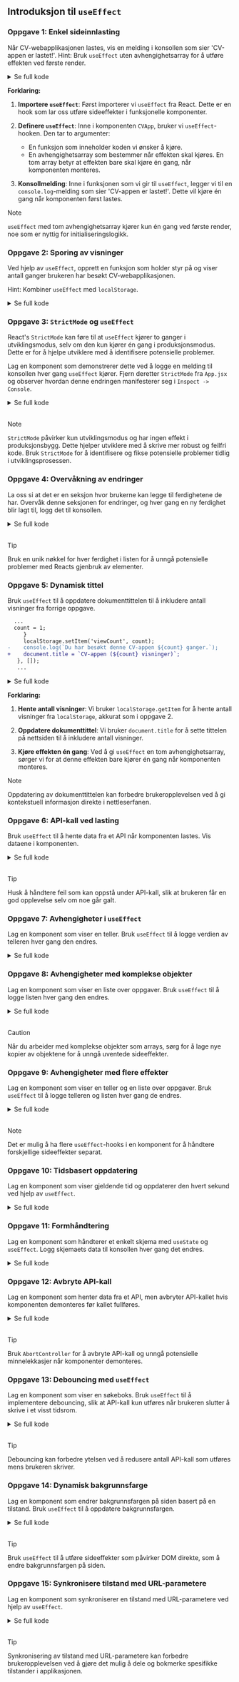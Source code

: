 ## Introduksjon til `useEffect`

### **Oppgave 1: Enkel sideinnlasting**

Når CV-webapplikasjonen lastes, vis en melding i konsollen som sier 'CV-appen er lastet!'. Hint: Bruk `useEffect` uten avhengighetsarray for å utføre effekten ved første render.

<details><summary>Se full kode</summary>

```javascript
import { useEffect } from 'react';

const CVApp = () => {
  useEffect(() => {
    console.log('CV-appen er lastet!');
  }, []);

  return (
    // Resten av din app-kode
    <div>
      <h1>Din CV App</h1>
    </div>
  );
}
```

</details>

**Forklaring:**

1. **Importere `useEffect`**: Først importerer vi `useEffect` fra React. Dette er en hook som lar oss utføre sideeffekter i funksjonelle komponenter.
   
2. **Definere `useEffect`**: Inne i komponenten `CVApp`, bruker vi `useEffect`-hooken. Den tar to argumenter:
   - En funksjon som inneholder koden vi ønsker å kjøre.
   - En avhengighetsarray som bestemmer når effekten skal kjøres. En tom array betyr at effekten bare skal kjøre én gang, når komponenten monteres.

3. **Konsollmelding**: Inne i funksjonen som vi gir til `useEffect`, legger vi til en `console.log`-melding som sier 'CV-appen er lastet!'. Dette vil kjøre én gang når komponenten først lastes.

> [!NOTE]  
> `useEffect` med tom avhengighetsarray kjører kun én gang ved første render, noe som er nyttig for initialiseringslogikk.

### **Oppgave 2: Sporing av visninger**

Ved hjelp av `useEffect`, opprett en funksjon som holder styr på og viser antall ganger brukeren har besøkt CV-webapplikasjonen. 

Hint: Kombiner `useEffect` med `localStorage`.

<details><summary>Se full kode</summary>

```javascript
useEffect(() => {
  let count = localStorage.getItem('viewCount');
  if (count) {
    count = Number(count) + 1;
  } else {
    count = 1;
  }
  localStorage.setItem('viewCount', count);
  console.log(`Du har besøkt denne CV-appen ${count} ganger.`);
}, []);
```

**Forklaring:**

1. **`localStorage`**: Dette er en nettleser-API som lar oss lagre data i brukerens nettleser. Dataen forblir lagret selv etter at brukeren lukker nettleseren.

2. **Hente antall visninger**: Vi bruker `localStorage.getItem` for å hente antall visninger fra `localStorage`. Hvis det finnes en verdi, øker vi den med 1. Hvis ikke, setter vi den til 1.

3. **Lagre antall visninger**: Vi bruker `localStorage.setItem` for å lagre den oppdaterte verdien tilbake til `localStorage`.

4. **Logge til konsollen**: Til slutt logger vi antall visninger til konsollen.

</details>

### **Oppgave 3: `StrictMode` og `useEffect`**

React's `StrictMode` kan føre til at `useEffect` kjører to ganger i utviklingsmodus, selv om den kun kjører én gang i produksjonsmodus. Dette er for å hjelpe utviklere med å identifisere potensielle problemer.

Lag en komponent som demonstrerer dette ved å logge en melding til konsollen hver gang `useEffect` kjører. Fjern deretter `StrictMode` fra `App.jsx` og observer hvordan denne endringen manifesterer seg i `Inspect -> Console`. 

<details><summary>Se full kode</summary>

```javascript
import React, { useEffect } from 'react';

const StrictModeExample = () => {
  useEffect(() => {
    console.log('useEffect kjører');
  }, []);

  return (
    <div>
      <h1>StrictMode Eksempel</h1>
    </div>
  );
}

export default StrictModeExample;

---

import React from 'react';
import ReactDOM from 'react-dom';
import StrictModeExample from './StrictModeExample';

ReactDOM.render(
  <React.StrictMode>
    <StrictModeExample />
  </React.StrictMode>,
  document.getElementById('root')
);
```



**Forklaring:**

1. **`StrictMode`**: Dette er et verktøy for å fremheve potensielle problemer i en applikasjon. Dette skjer i form av 

2. **`useEffect` i `StrictMode`**: I utviklingsmodus kjører `StrictMode` `useEffect` to ganger for å hjelpe med å identifisere sideeffekter som ikke er rene. Dette skjer ikke i produksjonsmodus.

3. **Demonstrasjon**: Når du kjører komponenten `StrictModeExample` i utviklingsmodus, vil du se meldingen "useEffect kjører" to ganger i konsollen. I produksjonsmodus vil meldingen kun vises én gang.

</details>

</br>

> [!NOTE]  
> `StrictMode` påvirker kun utviklingsmodus og har ingen effekt i produksjonsbygg. Dette hjelper utviklere med å skrive mer robust og feilfri kode. Bruk `StrictMode` for å identifisere og fikse potensielle problemer tidlig i utviklingsprosessen.

### **Oppgave 4: Overvåkning av endringer**

La oss si at det er en seksjon hvor brukerne kan legge til ferdighetene de har. Overvåk denne seksjonen for endringer, og hver gang en ny ferdighet blir lagt til, logg det til konsollen.

<details><summary>Se full kode</summary>

```javascript
import { useEffect, useState } from 'react';

const SkillsSection = () => {
  const [skills, setSkills] = useState([]);

  useEffect(() => {
    console.log('Ferdigheter oppdatert:', skills);
  }, [skills]);

  const addSkill = (skill) => {
    setSkills([...skills, skill]);
  };

  return (
    <div>
      <ul>
        {skills.map((skill, index) => (
          <li key={index}>{skill}</li>
        ))}
      </ul>
      <button onClick={() => addSkill('Ny ferdighet')}>Legg til ferdighet</button>
    </div>
  );
}
```

**Forklaring:**

1. **`useState`**: Vi bruker `useState`-hooken til å opprette en tilstand for ferdigheter. `skills` er en array som holder ferdighetene, og `setSkills` er funksjonen for å oppdatere denne tilstanden.

2. **Overvåke endringer**: Vi bruker `useEffect` med `skills` som avhengighet. Dette betyr at effekten vil kjøre hver gang `skills` endres.

3. **Logge til konsollen**: Inne i `useEffect`-funksjonen logger vi den oppdaterte listen over ferdigheter til konsollen.

4. **Legge til ferdighet**: Vi definerer en funksjon `addSkill` som tar en ferdighet som argument og legger den til `skills`-arrayen ved hjelp av `setSkills`.

</details>

</br>

> [!TIP]  
> Bruk en unik nøkkel for hver ferdighet i listen for å unngå potensielle problemer med Reacts gjenbruk av elementer.

### **Oppgave 5: Dynamisk tittel**

Bruk `useEffect` til å oppdatere dokumenttittelen til å inkludere antall visninger fra forrige oppgave.


```diff
  ...
  count = 1;
     }
     localStorage.setItem('viewCount', count);
-    console.log(`Du har besøkt denne CV-appen ${count} ganger.`);
+    document.title = `CV-appen (${count} visninger)`;
   }, []);
   ...
```

<details><summary>Se full kode</summary>

```javascript
useEffect(() => {
  let count = localStorage.getItem('viewCount');
  if (count) {
    count = Number(count) + 1;
  } else {
    count = 1;
  }
  localStorage.setItem('viewCount', count);
  document.title = `CV-appen (${count} visninger)`;
}, []);
```
</details>

**Forklaring:**

1. **Hente antall visninger**: Vi bruker `localStorage.getItem` for å hente antall visninger fra `localStorage`, akkurat som i oppgave 2.

2. **Oppdatere dokumenttittel**: Vi bruker `document.title` for å sette tittelen på nettsiden til å inkludere antall visninger.

3. **Kjøre effekten én gang**: Ved å gi `useEffect` en tom avhengighetsarray, sørger vi for at denne effekten bare kjører én gang når komponenten monteres.

> [!NOTE]  
> Oppdatering av dokumenttittelen kan forbedre brukeropplevelsen ved å gi kontekstuell informasjon direkte i nettleserfanen.

### **Oppgave 6: API-kall ved lasting**

Bruk `useEffect` til å hente data fra et API når komponenten lastes. Vis dataene i komponenten.

<details><summary>Se full kode</summary>

```javascript
import { useEffect, useState } from 'react';

const CVApp = () => {
  const [data, setData] = useState(null);

  useEffect(() => {
    fetch('https://api.example.com/data')
      .then(response => response.json())
      .then(data => setData(data))
      .catch(error => console.error('Error fetching data:', error));
  }, []);

  return (
    <div>
      {data ? <pre>{JSON.stringify(data, null, 2)}</pre> : 'Laster data...'}
    </div>
  );
}
```

**Forklaring:**

1. **`useState`**: Vi bruker `useState`-hooken til å opprette en tilstand for dataen vi henter fra API-et. `data` holder dataen, og `setData` er funksjonen for å oppdatere denne tilstanden.

2. **Hente data**: Vi bruker `fetch`-funksjonen til å hente data fra API-et. Når vi får en respons, konverterer vi den til JSON og oppdaterer `data`-tilstanden med `setData`.

3. **Håndtere feil**: Vi legger til en `catch`-blokk for å logge eventuelle feil som oppstår under henting av data.

4. **Vise data**: I returblokken viser vi dataen hvis den er tilgjengelig. Hvis ikke, viser vi en lastemelding.

</details>

</br>

> [!TIP]  
> Husk å håndtere feil som kan oppstå under API-kall, slik at brukeren får en god opplevelse selv om noe går galt.

### **Oppgave 7: Avhengigheter i `useEffect`**

Lag en komponent som viser en teller. Bruk `useEffect` til å logge verdien av telleren hver gang den endres.

<details><summary>Se full kode</summary>

```javascript
import { useEffect, useState } from 'react';

const Counter = () => {
  const [count, setCount] = useState(0);

  useEffect(() => {
    console.log(`Teller: ${count}`);
  }, [count]);

  return (
    <div>
      <p>Teller: {count}</p>
      <button onClick={() => setCount(count + 1)}>Øk teller</button>
    </div>
  );
}
```

**Forklaring:**

1. **`useState`**: Vi bruker `useState`-hooken til å opprette en tilstand for telleren. `count` holder verdien av telleren, og `setCount` er funksjonen for å oppdatere denne tilstanden.

2. **Overvåke endringer**: Vi bruker `useEffect` med `count` som avhengighet. Dette betyr at effekten vil kjøre hver gang `count` endres.

3. **Logge til konsollen**: Inne i `useEffect`-funksjonen logger vi den oppdaterte verdien av telleren til konsollen.

4. **Øke teller**: Vi definerer en knapp som, når den klikkes, øker verdien av telleren ved hjelp av `setCount`.

</details>

### **Oppgave 8: Avhengigheter med komplekse objekter**

Lag en komponent som viser en liste over oppgaver. Bruk `useEffect` til å logge listen hver gang den endres.

<details><summary>Se full kode</summary>

```javascript
import { useEffect, useState } from 'react';

const TaskList = () => {
  const [tasks, setTasks] = useState([]);

  useEffect(() => {
    console.log('Oppgaveliste:', tasks);
  }, [tasks]);

  const addTask = (task) => {
    setTasks([...tasks, task]);
  };

  return (
    <div>
      <ul>
        {tasks.map((task, index) => (
          <li key={index}>{task}</li>
        ))}
      </ul>
      <button onClick={() => addTask(`Oppgave ${tasks.length + 1}`)}>Legg til oppgave</button>
    </div>
  );
}
```

**Forklaring:**

1. **`useState`**: Vi bruker `useState`-hooken til å opprette en tilstand for oppgavelisten. `tasks` er en array som holder oppgavene, og `setTasks` er funksjonen for å oppdatere denne tilstanden.

2. **Overvåke endringer**: Vi bruker `useEffect` med `tasks` som avhengighet. Dette betyr at effekten vil kjøre hver gang `tasks` endres.

3. **Logge til konsollen**: Inne i `useEffect`-funksjonen logger vi den oppdaterte listen over oppgaver til konsollen.

4. **Legge til oppgave**: Vi definerer en funksjon `addTask` som tar en oppgave som argument og legger den til `tasks`-arrayen ved hjelp av `setTasks`.

</details>

</br>

> [!CAUTION]  
> Når du arbeider med komplekse objekter som arrays, sørg for å lage nye kopier av objektene for å unngå uventede sideeffekter.

### **Oppgave 9: Avhengigheter med flere effekter**

Lag en komponent som viser en teller og en liste over oppgaver. Bruk `useEffect` til å logge telleren og listen hver gang de endres.

<details><summary>Se full kode</summary>

```javascript
import { useEffect, useState } from 'react';

const CounterAndTaskList = () => {
  const [count, setCount] = useState(0);
  const [tasks, setTasks] = useState([]);

  useEffect(() => {
    console.log(`Teller: ${count}`);
  }, [count]);

  useEffect(() => {
    console.log('Oppgaveliste:', tasks);
  }, [tasks]);

  const addTask = (task) => {
    setTasks([...tasks, task]);
  };

  return (
    <div>
      <p>Teller: {count}</p>
      <button onClick={() => setCount(count + 1)}>Øk teller</button>
      <ul>
        {tasks.map((task, index) => (
          <li key={index}>{task}</li>
        ))}
      </ul>
      <button onClick={() => addTask(`Oppgave ${tasks.length + 1}`)}>Legg til oppgave</button>
    </div>
  );
}
```

**Forklaring:**

1. **`useState`**: Vi bruker `useState`-hooken til å opprette to tilstander: en for telleren (`count`) og en for oppgavelisten (`tasks`).

2. **Overvåke endringer**: Vi bruker to `useEffect`-hooks, en for `count` og en for `tasks`. Dette betyr at vi vil logge til konsollen hver gang enten telleren eller oppgavelisten endres.

3. **Logge til konsollen**: Inne i hver `useEffect`-funksjon logger vi den oppdaterte verdien av telleren og oppgavelisten til konsollen.

4. **Øke teller og legge til oppgave**: Vi definerer en knapp for å øke telleren og en knapp for å legge til en oppgave, ved hjelp av `setCount` og `setTasks`.

</details>

</br>

> [!NOTE]  
> Det er mulig å ha flere `useEffect`-hooks i en komponent for å håndtere forskjellige sideeffekter separat.

### **Oppgave 10: Tidsbasert oppdatering**

Lag en komponent som viser gjeldende tid og oppdaterer den hvert sekund ved hjelp av `useEffect`.

<details><summary>Se full kode</summary>

```javascript
import { useEffect, useState } from 'react';

const Clock = () => {
  const [time, setTime] = useState(new Date().toLocaleTimeString());

  useEffect(() => {
    const interval = setInterval(() => {
      setTime(new Date().toLocaleTimeString());
    }, 1000);

    return () => clearInterval(interval);
  }, []);

  return (
    <div>
      <p>Gjeldende tid: {time}</p>
    </div>
  );
}
```

**Forklaring:**

1. **`useState`**: Vi bruker `useState`-hooken til å opprette en tilstand for tiden. `time` holder den nåværende tiden, og `setTime` er funksjonen for å oppdatere denne tilstanden.

2. **Oppdatere tid**: Vi bruker `setInterval` til å oppdatere tiden hvert sekund. `clearInterval` brukes for å rydde opp når komponenten demonteres.

3. **Vise tid**: I returblokken viser vi den nåværende tiden.

</details>

### **Oppgave 11: Formhåndtering**

Lag en komponent som håndterer et enkelt skjema med `useState` og `useEffect`. Logg skjemaets data til konsollen hver gang det endres.

<details><summary>Se full kode</summary>

```javascript
import { useEffect, useState } from 'react';

const SimpleForm = () => {
  const [formData, setFormData] = useState({ name: '', email: '' });

  useEffect(() => {
    console.log('Skjema data:', formData);
  }, [formData]);

  const handleChange = (e) => {
    const { name, value } = e.target;
    setFormData({ ...formData, [name]: value });
  };

  return (
    <form>
      <div>
        <label>Navn:</label>
        <input type="text" name="name" value={formData.name} onChange={handleChange} />
      </div>
      <div>
        <label>Email:</label>
        <input type="email" name="email" value={formData.email} onChange={handleChange} />
      </div>
    </form>
  );
}
```

**Forklaring:**

1. **`useState`**: Vi bruker `useState`-hooken til å opprette en tilstand for skjemaets data. `formData` holder dataen, og `setFormData` er funksjonen for å oppdatere denne tilstanden.

2. **Overvåke endringer**: Vi bruker `useEffect` med `formData` som avhengighet. Dette betyr at effekten vil kjøre hver gang `formData` endres.

3. **Håndtere endringer**: Vi definerer en `handleChange`-funksjon som oppdaterer `formData` når brukeren skriver i skjemaet.

4. **Vise skjema**: I returblokken viser vi skjemaet med inputfelter for navn og email.

</details>

### **Oppgave 12: Avbryte API-kall**

Lag en komponent som henter data fra et API, men avbryter API-kallet hvis komponenten demonteres før kallet fullføres.

<details><summary>Se full kode</summary>

```javascript
import { useEffect, useState } from 'react';

const FetchWithAbort = () => {
  const [data, setData] = useState(null);

  useEffect(() => {
    const controller = new AbortController();
    const signal = controller.signal;

    fetch('https://api.example.com/data', { signal })
      .then(response => response.json())
      .then(data => setData(data))
      .catch(error => {
        if (error.name !== 'AbortError') {
          console.error('Error fetching data:', error);
        }
      });

    return () => controller.abort();
  }, []);

  return (
    <div>
      {data ? <pre>{JSON.stringify(data, null, 2)}</pre> : 'Laster data...'}
    </div>
  );
}
```

**Forklaring:**

1. **`useState`**: Vi bruker `useState`-hooken til å opprette en tilstand for dataen vi henter fra API-et. `data` holder dataen, og `setData` er funksjonen for å oppdatere denne tilstanden.

2. **Avbryte API-kall**: Vi bruker `AbortController` til å avbryte API-kallet hvis komponenten demonteres før kallet fullføres.

3. **Håndtere feil**: Vi legger til en `catch`-blokk for å logge eventuelle feil som oppstår under henting av data, bortsett fra `AbortError`.

4. **Vise data**: I returblokken viser vi dataen hvis den er tilgjengelig. Hvis ikke, viser vi en lastemelding.

</details>

</br>

> [!TIP]  
> Bruk `AbortController` for å avbryte API-kall og unngå potensielle minnelekkasjer når komponenter demonteres.

### **Oppgave 13: Debouncing med `useEffect`**

Lag en komponent som viser en søkeboks. Bruk `useEffect` til å implementere debouncing, slik at API-kall kun utføres når brukeren slutter å skrive i et visst tidsrom.

<details><summary>Se full kode</summary>

```javascript
import { useEffect, useState } from 'react';

const SearchWithDebounce = () => {
  const [query, setQuery] = useState('');
  const [results, setResults] = useState([]);

  useEffect(() => {
    const handler = setTimeout(() => {
      if (query) {
        fetch(`https://api.example.com/search?q=${query}`)
          .then(response => response.json())
          .then(data => setResults(data))
          .catch(error => console.error('Error fetching data:', error));
      }
    }, 500);

    return () => clearTimeout(handler);
  }, [query]);

  return (
    <div>
      <input
        type="text"
        value={query}
        onChange={(e) => setQuery(e.target.value)}
        placeholder="Søk..."
      />
      <ul>
        {results.map((result, index) => (
          <li key={index}>{result.name}</li>
        ))}
      </ul>
    </div>
  );
}
```

**Forklaring:**

1. **`useState`**: Vi bruker `useState`-hooken til å opprette tilstander for søkespørringen (`query`) og søkeresultatene (`results`).

2. **Debouncing**: Vi bruker `setTimeout` til å forsinke API-kallet til brukeren har sluttet å skrive i 500 millisekunder. `clearTimeout` brukes for å rydde opp når komponenten demonteres eller `query` endres.

3. **Hente data**: Vi bruker `fetch` til å hente søkeresultater fra API-et basert på søkespørringen.

4. **Vise resultater**: I returblokken viser vi en inputboks for søkespørringen og en liste over søkeresultatene.

</details>

</br>

> [!TIP]  
> Debouncing kan forbedre ytelsen ved å redusere antall API-kall som utføres mens brukeren skriver.

### **Oppgave 14: Dynamisk bakgrunnsfarge**

Lag en komponent som endrer bakgrunnsfargen på siden basert på en tilstand. Bruk `useEffect` til å oppdatere bakgrunnsfargen.

<details><summary>Se full kode</summary>

```javascript
import { useEffect, useState } from 'react';

const BackgroundColorChanger = () => {
  const [color, setColor] = useState('#ffffff');

  useEffect(() => {
    document.body.style.backgroundColor = color;
    return () => {
      document.body.style.backgroundColor = '';
    };
  }, [color]);

  return (
    <div>
      <input
        type="color"
        value={color}
        onChange={(e) => setColor(e.target.value)}
      />
    </div>
  );
}
```

**Forklaring:**

1. **`useState`**: Vi bruker `useState`-hooken til å opprette en tilstand for bakgrunnsfargen (`color`).

2. **Oppdatere bakgrunnsfarge**: Vi bruker `useEffect` til å oppdatere `document.body.style.backgroundColor` basert på `color`-tilstanden. Vi rydder opp ved å tilbakestille bakgrunnsfargen når komponenten demonteres.

3. **Vise fargevelger**: I returblokken viser vi en inputboks for å velge farge.

</details>

</br>

> [!TIP]  
> Bruk `useEffect` til å utføre sideeffekter som påvirker DOM direkte, som å endre bakgrunnsfargen på siden.

### **Oppgave 15: Synkronisere tilstand med URL-parametere**

Lag en komponent som synkroniserer en tilstand med URL-parametere ved hjelp av `useEffect`.

<details><summary>Se full kode</summary>

```javascript
import { useEffect, useState } from 'react';
import { useLocation, useHistory } from 'react-router-dom';

const SyncWithURL = () => {
  const [query, setQuery] = useState('');
  const location = useLocation();
  const history = useHistory();

  useEffect(() => {
    const params = new URLSearchParams(location.search);
    const q = params.get('q');
    if (q) {
      setQuery(q);
    }
  }, [location]);

  useEffect(() => {
    const params = new URLSearchParams();
    if (query) {
      params.set('q', query);
    } else {
      params.delete('q');
    }
    history.push({ search: params.toString() });
  }, [query, history]);

  return (
    <div>
      <input
        type="text"
        value={query}
        onChange={(e) => setQuery(e.target.value)}
        placeholder="Søk..."
      />
    </div>
  );
}
```

**Forklaring:**

1. **`useState`**: Vi bruker `useState`-hooken til å opprette en tilstand for søkespørringen (`query`).

2. **Synkronisere med URL**: Vi bruker `useEffect` til å oppdatere `query`-tilstanden basert på URL-parametere når komponenten monteres eller URL-en endres.

3. **Oppdatere URL**: Vi bruker en annen `useEffect` til å oppdatere URL-parametrene basert på `query`-tilstanden.

4. **Vise input**: I returblokken viser vi en inputboks for søkespørringen.

</details>

</br>

> [!TIP]  
> Synkronisering av tilstand med URL-parametere kan forbedre brukeropplevelsen ved å gjøre det mulig å dele og bokmerke spesifikke tilstander i applikasjonen.


<!-- ### **Oppgave 10: Bruk av `useEffect` med React Router**

Lag en komponent som bruker React Router for å navigere mellom sider. Bruk `useEffect` til å utføre sideeffekter basert på ruten.

<details><summary>Se full kode</summary>

```javascript
import { useEffect } from 'react';
import { useLocation } from 'react-router-dom';

const RouterComponent = () => {
  const location = useLocation();

  useEffect(() => {
    console.log(`Navigert til: ${location.pathname}`);
  }, [location]);

  return (
    <div>
      <h2>Gjeldende rute: {location.pathname}</h2>
    </div>
  );
}
```

**Forklaring:**

1. **`useLocation`**: Dette er en hook fra React Router som gir oss tilgang til lokasjonsobjektet, som inneholder informasjon om den nåværende ruten.

2. **Overvåke ruteendringer**: Vi bruker `useEffect` med `location` som avhengighet. Dette betyr at effekten vil kjøre hver gang ruten endres.

3. **Logge til konsollen**: Inne i `useEffect`-funksjonen logger vi den nåværende ruten til konsollen.

4. **Vise gjeldende rute**: I returblokken viser vi den nåværende ruten ved hjelp av `location.pathname`.

</details> -->
